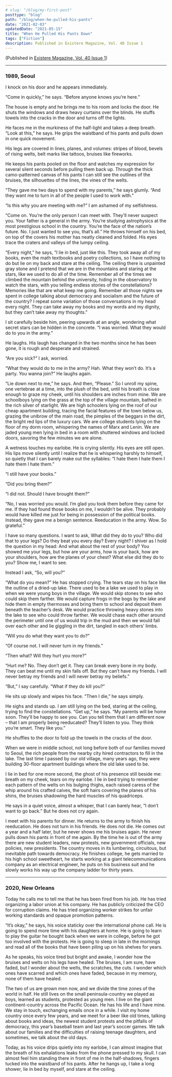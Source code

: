 ```yaml
---
# slug: "/blog/my-first-post"
posttype: "blog"
path: "/blog/when-he-pulled-his-pants"
date: "2021-02-03"
updatedDate: "2021-05-15"
title: "When He Pulled His Pants Down"
tags: ["Fiction"]
description: Published in Existere Magazine, Vol. 40 Issue 1
---
```


(Published in [Existere Magazine, Vol. 40 Issue 1](https://existere.info.yorku.ca/))

---

### 1989, Seoul
I knock on his door and he appears immediately.

“Come in quickly,” he says. “Before anyone knows you’re here.”

The house is empty and he brings me to his room and locks the door. He shuts the windows and draws heavy curtains over the blinds. He stuffs towels into the cracks in the door and turns off the lights.

He faces me in the murkiness of the half-light and takes a deep breath. “Look at this,” he says. He grips the waistband of his pants and pulls down in one quick movement.

His legs are covered in lines, planes, and volumes: stripes of blood, bevels of rising welts, belt marks like tattoos, bruises like fireworks. 

He keeps his pants pooled on the floor and watches my expression for several silent seconds before pulling them back up. Through the thick camo-patterned canvas of his pants I can still see the outlines of the bruises, the silhouettes of the lines, the vines of the welts. 

“They gave me two days to spend with my parents,” he says glumly. “And they want me to turn in all of the people I used to work with.”

“Is this why you are meeting with me?” I am ashamed of my selfishness.

“Come on. You’re the only person I can meet with. They’ll never suspect you. Your father is a general in the army. You’re studying astrophysics at the most prestigious school in the country. You’re the face of the nation’s future. No. I just wanted to see you, that’s all.” He throws himself on his bed, on top of the covers his mother has neatly cleaned and folded. His eyes trace the craters and valleys of the lumpy ceiling.

“Every night,” he says, “I lie in bed, just like this. They took away all of my books, even the math textbooks and poetry collections, so I have nothing to do but lie on my back and stare at the ceiling. The ceiling there is unpainted gray stone and I pretend that we are in the mountains and staring at the stars, like we used to do all of the time. Remember all of the times we climbed the mountain behind the university, hiding in the observatory to watch the stars, with you telling endless stories of the constellations? Memories like that are what keep me going. Remember all those nights we spent in college talking about democracy and socialism and the future of the country? I repeat some variation of those conversations in my head every night. They can take away my books and my words and my dignity, but they can’t take away my thoughts.”

I sit carefully beside him, peering upwards at an angle, wondering what secret stars can be hidden in the concrete. “I was worried. What they would do to you in the army.”

He laughs. His laugh has changed in the two months since he has been gone, it is rough and desperate and strained. 

“Are you sick?” I ask, worried.

“What they would do to me in the army? Hah. What they won’t do. It’s a party. You wanna join?” He laughs again. 

“Lie down next to me,” he says. And then, “Please.”
So I unroll my spine, one vertebrae at a time, into the plush of the bed, until his breath is close enough to graze my cheek, until his shoulders are inches from mine. We are schoolboys lying on the grass at the top of the village mountain, bathed in the rich silver of starlight. We are high schoolers lying on the roof of our cheap apartment building, tracing the facial features of the town below us, grazing the unibrow of the main road, the pimples of the beggars in the dirt, the bright red lips of the luxury cars. We are college students lying on the floor of my dorm room, whispering the names of Marx and Lenin. We are jaded young men lying in bed in a room with shuttered windows and locked doors, savoring the few minutes we are alone. 

A wetness touches my earlobe. He is crying silently. His eyes are still open. His lips move silently until I realize that he is whispering harshly to himself, so quietly that I can barely make out the syllables: “I hate them I hate them I hate them I hate them.”

“I still have your books.”

“Did you bring them?”

“I did not. Should I have brought them?”

“No, I was worried you would. I’m glad you took them before they came for me. If they had found those books on me, I wouldn’t be alive. They probably would have killed me just for being in possession of the political books. Instead, they gave me a benign sentence. Reeducation in the army. Wow. So grateful.”

I have so many questions. I want to ask, What did they do to you? Who did that to your legs? Do they beat you every day? Every night? I shiver as I hold the question in my head: And what about the rest of your body? You showed me your legs, but how are your arms, how is your back, how are your shoulders, how are the planes of your chest? What else did they do to you? Show me, I want to see.

Instead I ask, “So, will you?”

“What do you mean?” He has stopped crying. The tears stay on his face like the outline of a dried-up lake. There used to be a lake we used to play in when we were young boys in the village. We would skip stones to see who could skip them farther. We would capture frogs in the bogs by the lake and hide them in empty thermoses and bring them to school and deposit them beneath the teacher’s desk. We would practice throwing heavy stones into the lake to see who could throw farther. We would chase each other around the perimeter until one of us would trip in the mud and then we would fall over each other and lie giggling in the dirt, tangled in each others’ limbs.

“Will you do what they want you to do?”

“Of course not. I will never turn in my friends.”

“Then what? Will they hurt you more?”

“Hurt me? No. They don’t get it. They can break every bone in my body. They can beat me until my skin falls off. But they can’t have my friends. I will never betray my friends and I will never betray my beliefs.”

“But,” I say carefully. “What if they do kill you?”

He sits up slowly and wipes his face. “Then I die,” he says simply.

He sighs and stands up. I am still lying on the bed, staring at the ceiling, trying to find the constellations. “Get up,” he says. “My parents will be home soon. They’ll be happy to see you. Can you tell them that I am different now – that I am properly being reeducated? They’ll listen to you. They think you’re smart. They like you.”

He shuffles to the door to fold up the towels in the cracks of the door. 

When we were in middle school, not long before both of our families moved to Seoul, the rich people from the nearby city hired contractors to fill in the lake. The last time I passed by our old village, many years ago, they were building 30-floor apartment buildings where the old lake used to be. 

I lie in bed for one more second, the ghost of his presence still beside me: breath on my cheek, tears on my earlobe. I lie in bed trying to remember each pattern of the welts on his bulging thighs, each raised caress of the whip around his crafted calves, the soft hairs covering the planes of his shins, the bruises shadowing the hard muscles of his quadriceps. 

He says in a quiet voice, almost a whisper, that I can barely hear, “I don’t want to go back.” But he does not cry again.

I meet with his parents for dinner. He returns to the army to finish his reeducation. He does not turn in his friends. He does not die. He comes out a year and a half later, but he never shows me his bruises again. He never pulls down his pants in front of me again. By the time he is out of the army there are new student leaders, new protests, new government officials, new policies, new presidents. The country moves in its lumbering, circuitous, but inevitable path towards democracy. He finishes college, he gets married to his high school sweetheart, he starts working at a giant telecommunications company as an electrical engineer, he puts on his business suit and he slowly works his way up the company ladder for thirty years.

---

### 2020, New Orleans
Today he calls me to tell me that he has been fired from his job. He has tried organizing a labor union at his company. He has publicly criticized the CEO for corruption claims. He has tried organizing worker strikes for unfair working standards and opaque promotion patterns.

“It’s okay,” he says, his voice staticky over the international phone call. He is going to spend more time with his daughters at home. He is going to learn to play the guitar he bought back when we were in college, before he got too involved with the protests. He is going to sleep in late in the mornings and read all of the books that have been piling up on his shelves for years. 

As he speaks, his voice tired but bright and awake, I wonder how the bruises and welts on his legs have healed. The bruises, I am sure, have faded, but I wonder about the welts, the scratches, the cuts. I wonder which ones have scarred and which ones have faded, because in my memory, none of them have healed.

The two of us are grown men now, and we divide the time zones of the world in half. He still lives on the small peninsula-country we played as boys, learned as students, protested as young men. I live on the giant continent-country across the Pacific Ocean. He has his life and I have mine. We stay in touch, exchanging emails once in a while. I visit my home country once every few years, and we meet for a beer like old times, talking about books and ideas, the newest student protests and the pitfalls of democracy, this year’s baseball team and last year’s soccer games. We talk about our families and the difficulties of raising teenage daughters, and sometimes, we talk about the old days. 

Today, as his voice drips quietly into my earlobe, I can almost imagine that the breath of his exhalations leaks from the phone pressed to my skull. I can almost feel him standing there in front of me in the half-shadows, fingers tucked into the waistband of his pants. After he hangs up, I take a long shower, lie in bed by myself, and stare at the ceiling.







